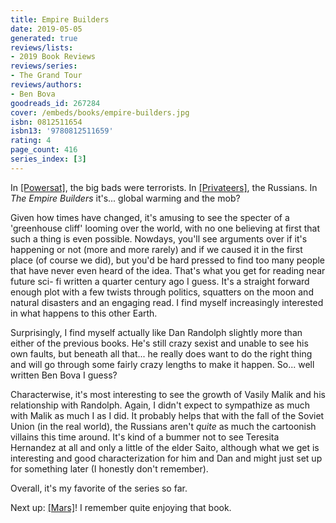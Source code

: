 ```yaml
---
title: Empire Builders
date: 2019-05-05
generated: true
reviews/lists:
- 2019 Book Reviews
reviews/series:
- The Grand Tour
reviews/authors:
- Ben Bova
goodreads_id: 267284
cover: /embeds/books/empire-builders.jpg
isbn: 0812511654
isbn13: '9780812511659'
rating: 4
page_count: 416
series_index: [3]
---
```

In [[Powersat]](), the big bads were terrorists. In [[Privateers]](), the Russians. In *The Empire Builders* it's... global warming and the mob?

Given how times have changed, it's amusing to see the specter of a 'greenhouse cliff' looming over the world, with no one believing at first that such a thing is even possible. Nowdays, you'll see arguments over if it's happening or not (more and more rarely) and if we caused it in the first place (of course we did), but you'd be hard pressed to find too many people that have never even heard of the idea. That's what you get for reading near future sci- fi written a quarter century ago I guess. It's a straight forward enough plot with a few twists through politics, squatters on the moon and natural disasters and an engaging read. I find myself increasingly interested in what happens to this other Earth.

<!--more-->

Surprisingly, I find myself actually like Dan Randolph slightly more than either of the previous books. He's still crazy sexist and unable to see his own faults, but beneath all that... he really does want to do the right thing and will go through some fairly crazy lengths to make it happen. So... well written Ben Bova I guess?

Characterwise, it's most interesting to see the growth of Vasily Malik and his relationship with Randolph. Again, I didn't expect to sympathize as much with Malik as much I as I did. It probably helps that with the fall of the Soviet Union (in the real world), the Russians aren't _quite_ as much the cartoonish villains this time around. It's kind of a bummer not to see Teresita Hernandez at all and only a little of the elder Saito, although what we get is interesting and good characterization for him and Dan and might just set up for something later (I honestly don't remember).

Overall, it's my favorite of the series so far.

Next up: [[Mars]]()! I remember quite enjoying that book.